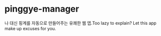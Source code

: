 # pinggye-manager

나 대신 핑계를 자동으로 만들어주는 유쾌한 웹 앱.Too lazy to explain? Let this app make up excuses for you.
